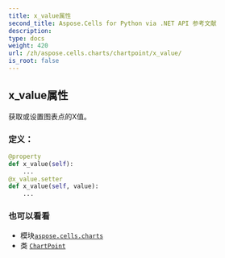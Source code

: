 ```yaml
---
title: x_value属性
second_title: Aspose.Cells for Python via .NET API 参考文献
description:
type: docs
weight: 420
url: /zh/aspose.cells.charts/chartpoint/x_value/
is_root: false
---
```

## x_value属性

获取或设置图表点的X值。
### 定义：
```python
@property
def x_value(self):
    ...
@x_value.setter
def x_value(self, value):
    ...
```

### 也可以看看
* 模块[`aspose.cells.charts`](../../)
* 类 [`ChartPoint`](/cells/python-net/zh/aspose.cells.charts/chartpoint)
